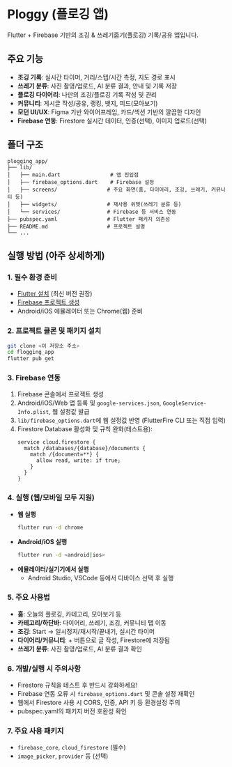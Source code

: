 # Ploggy (플로깅 앱)

Flutter + Firebase 기반의 조깅 & 쓰레기줍기(플로깅) 기록/공유 앱입니다.

## 주요 기능
- **조깅 기록**: 실시간 타이머, 거리/스텝/시간 측정, 지도 경로 표시
- **쓰레기 분류**: 사진 촬영/업로드, AI 분류 결과, 안내 및 기록 저장
- **플로깅 다이어리**: 나만의 조깅/플로깅 기록 작성 및 관리
- **커뮤니티**: 게시글 작성/공유, 랭킹, 뱃지, 피드(모아보기)
- **모던 UI/UX**: Figma 기반 와이어프레임, 카드/섹션 기반의 깔끔한 디자인
- **Firebase 연동**: Firestore 실시간 데이터, 인증(선택), 이미지 업로드(선택)

## 폴더 구조
```
plogging_app/
├── lib/
│   ├── main.dart                # 앱 진입점
│   ├── firebase_options.dart    # Firebase 설정
│   ├── screens/                # 주요 화면(홈, 다이어리, 조깅, 쓰레기, 커뮤니티 등)
│   ├── widgets/                # 재사용 위젯(쓰레기 분류 등)
│   └── services/               # Firebase 등 서비스 연동
├── pubspec.yaml                # Flutter 패키지 의존성
├── README.md                   # 프로젝트 설명
└── ...
```

## 실행 방법 (아주 상세하게)

### 1. **필수 환경 준비**
- [Flutter 설치](https://docs.flutter.dev/get-started/install) (최신 버전 권장)
- [Firebase 프로젝트 생성](https://console.firebase.google.com/)
- Android/iOS 에뮬레이터 또는 Chrome(웹) 준비

### 2. **프로젝트 클론 및 패키지 설치**
```bash
git clone <이 저장소 주소>
cd flogging_app
flutter pub get
```

### 3. **Firebase 연동**
1. Firebase 콘솔에서 프로젝트 생성
2. Android/iOS/Web 앱 등록 및 `google-services.json`, `GoogleService-Info.plist`, 웹 설정값 발급
3. `lib/firebase_options.dart`에 웹 설정값 반영 (FlutterFire CLI 또는 직접 입력)
4. Firestore Database 활성화 및 규칙 완화(테스트용):
   ```
   service cloud.firestore {
     match /databases/{database}/documents {
       match /{document=**} {
         allow read, write: if true;
       }
     }
   }
   ```

### 4. **실행 (웹/모바일 모두 지원)**
- **웹 실행**
  ```bash
  flutter run -d chrome
  ```
- **Android/iOS 실행**
  ```bash
  flutter run -d <android|ios>
  ```
- **에뮬레이터/실기기에서 실행**
  - Android Studio, VSCode 등에서 디바이스 선택 후 실행

### 5. **주요 사용법**
- **홈**: 오늘의 플로깅, 카테고리, 모아보기 등
- **카테고리/하단바**: 다이어리, 쓰레기, 조깅, 커뮤니티 탭 이동
- **조깅**: Start → 일시정지/재시작/끝내기, 실시간 타이머
- **다이어리/커뮤니티**: + 버튼으로 글 작성, Firestore에 저장됨
- **쓰레기 분류**: 사진 촬영/업로드, AI 분류 결과 확인

### 6. **개발/실행 시 주의사항**
- Firestore 규칙을 테스트 후 반드시 강화하세요!
- Firebase 연동 오류 시 `firebase_options.dart` 및 콘솔 설정 재확인
- 웹에서 Firestore 사용 시 CORS, 인증, API 키 등 환경설정 주의
- pubspec.yaml의 패키지 버전 호환성 확인

### 7. **주요 사용 패키지**
- `firebase_core`, `cloud_firestore` (필수)
- `image_picker`, `provider` 등 (선택)
